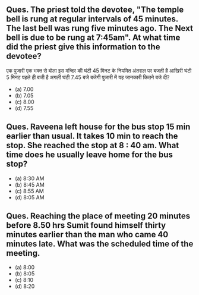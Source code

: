 ## Ques. The priest told the devotee, "The temple bell is rung at regular intervals of 45 minutes. The last bell was rung five minutes ago. The Next bell is due to be rung at 7:45am". At what time did the priest give this information to the devotee? 
एक पुजारी एक भक्त से बोला इस मन्दिर की घंटी 45 मिनट के नियमित अंतराल पर बजती है आखिरी घंटी 5 मिनट पहले ही बजी है अगली घंटी 7.45 बजे बजेगी पुजारी में यह जानकारी कितने बजे दी?<br>
* (a) 7.00
* (b) 7.05
* (c) 8.00
* (d) 7.55 

## Ques. Raveena left house for the bus stop 15 min earlier than usual. It takes 10 min to reach the stop. She reached the stop at 8 : 40 am. What time does he usually leave home for the bus stop?
* (a) 8:30 AM
* (b) 8:45 AM
* (c) 8:55 AM
* (d) 8:05 AM

## Ques. Reaching the place of meeting 20 minutes before 8.50 hrs Sumit found himself thirty minutes earlier than the man who came 40 minutes late.  What was the scheduled time of the meeting.
* (a) 8:00
* (b) 8:05
* (c) 8:10
* (d) 8:20


